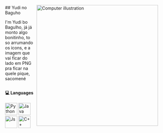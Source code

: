 <img src="https://i.pinimg.com/736x/bd/3c/72/bd3c72c448a0b05b2947be0a03169c95.jpg" alt="Computer illustration" width="400px" align="right" />
## Yudi no Baguho

I'm Yudi bo Bagulho, já já monto algo bonitinho, to so arrumando os icons, e a imagem que vai ficar do lado em PNG pra ficar na quele pique, sacomené

##
#### 💻 Languages 

<a href="https://www.python.org/"><img aligm="center" alt="Python" heigth="30" width="40" src="https://cdn.jsdelivr.net/gh/devicons/devicon@latest/icons/python/python-original.svg" /></a> 
<a href="https://www.java.com/pt-BR/"><img aligm="center" alt="Java" heigth="30" width="40" src="https://cdn.jsdelivr.net/gh/devicons/devicon@latest/icons/java/java-original.svg" /></a>
<a href="https://developer.mozilla.org/pt-BR/docs/Web/JavaScript"><img aligm="center" alt="Js" heigth="30" width="40" src="https://cdn.jsdelivr.net/gh/devicons/devicon@latest/icons/javascript/javascript-original.svg" /></a> 
<a href="https://isocpp.org/"><img aligm="center" alt="C++" heigth="30" width="40" src="https://cdn.jsdelivr.net/gh/devicons/devicon@latest/icons/cplusplus/cplusplus-original.svg" /></a> 
